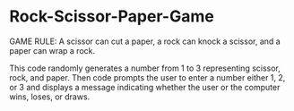 # Rock-Scissor-Paper-Game
GAME RULE: A scissor can cut a paper, a rock can knock a scissor, and a paper can wrap a rock.

  This code randomly generates a number from 1 to 3 representing scissor, rock, and paper. 
  Then code prompts the user to enter a number either 1, 2, or 3 and displays a message indicating
  whether the user or the computer wins, loses, or draws.
